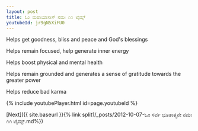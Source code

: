 ```yaml
---
layout: post
title: ಓಂ ಮಹಾಯಾಸಾಸ್ ನಮಃ ೧೧ ಟೈಮ್ಸ್
youtubeId: jr9gN5XiFU0
---
```

 
 
Helps get goodness, bliss and peace and God's blessings
 
Helps remain focused, help generate inner energy 
 
Helps boost physical and mental health 
 
Helps remain grounded and generates a sense of gratitude towards the greater power 
 
Helps reduce bad karma
 
 
 
 


{% include youtubePlayer.html id=page.youtubeId %}
 
[Next]({{ site.baseurl }}{% link  split1/_posts/2012-10-07-ಓಂ ಸರ್ವ ಭೂತಾತ್ಮನೇ ನಮಃ ೧೧ ಟೈಮ್ಸ್.md%})
 
